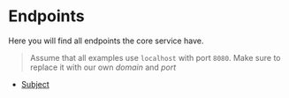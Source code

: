 # Endpoints

Here you will find all endpoints the core service have.

> Assume that all examples use `localhost` with port `8080`.
> Make sure to replace it with our own *domain* and *port*

- [Subject](./endpoints/subject.md)